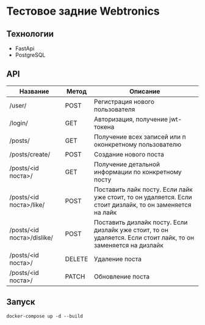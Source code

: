 # Тестовое задние Webtronics

## Технологии
- FastApi
- PostgreSQL

## API
|Название|Метод|Описание|
|--------|-----|--------|
|/user/|POST |Регистрация нового пользователя
|/login/|GET|Авторизация, получение jwt-токена
|/posts/|GET|Получение всех записей или п оконкретному пользователю
|/posts/create/|POST |Создание нового поста
|/posts/&lt;id поста&gt;/|GET |Получение детальной информации по конкретному посту
|/posts/&lt;id поста&gt;/like/|POST|Поставить лайк посту. Если лайк уже стоит, то он удаляется. Если стоит дизлайк, то он заменяется на лайк
|/posts/&lt;id поста&gt;/dislike/|POST|Поставить дизлайк посту. Если дизлайк уже стоит, то он удаляется. Если стоит лайк, то он заменяется на дизлайк
|/posts/&lt;id поста&gt;/|DELETE|Удаление поста
|/posts/&lt;id поста&gt;/|PATCH|Обновление поста

## Запуск

```shell
docker-compose up -d --build
```
